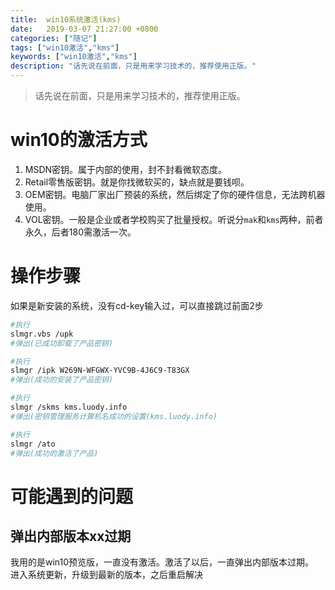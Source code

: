 ```yaml
---
title:  win10系统激活(kms)
date:   2019-03-07 21:27:00 +0800
categories: ["随记"]
tags: ["win10激活","kms"]
keywords: ["win10激活","kms"]
description: "话先说在前面，只是用来学习技术的，推荐使用正版。"
---
```



> 话先说在前面，只是用来学习技术的，推荐使用正版。


win10的激活方式
===
1. MSDN密钥。属于内部的使用，封不封看微软态度。
2. Retail零售版密钥。就是你找微软买的，缺点就是要钱呗。
3. OEM密钥。电脑厂家出厂预装的系统，然后绑定了你的硬件信息，无法跨机器使用。
4. VOL密钥。一般是企业或者学校购买了批量授权。听说分`mak`和`kms`两种，前者永久，后者180需激活一次。


操作步骤
===
如果是新安装的系统，没有cd-key输入过，可以直接跳过前面2步
```bash
#执行
slmgr.vbs /upk
#弹出(已成功卸载了产品密钥)

#执行
slmgr /ipk W269N-WFGWX-YVC9B-4J6C9-T83GX
#弹出(成功的安装了产品密钥)

#执行
slmgr /skms kms.luody.info
#弹出(密钥管理服务计算机名成功的设置(kms.luody.info)

#执行
slmgr /ato
#弹出(成功的激活了产品)
```

可能遇到的问题
===
弹出内部版本xx过期
---
我用的是win10预览版，一直没有激活。激活了以后，一直弹出内部版本过期。  
进入系统更新，升级到最新的版本，之后重启解决

